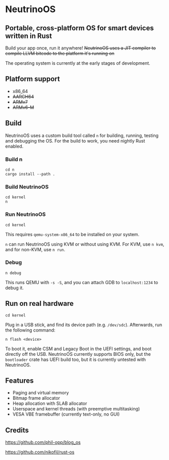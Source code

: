 # NeutrinoOS

## Portable, cross-platform OS for smart devices written in Rust

Build your app once, run it anywhere! <s>NeutrinoOS uses a JIT compiler to compile LLVM bitcode to the platform it's running on</s>

The operating system is currently at the early stages of development.

## Platform support

- x86_64
- <s>AARCH64</s>
- <s>ARMv7</s>
- <s>ARMv6-M</s>

## Build

NeutrinoOS uses a custom build tool called `n` for building, running, testing and debugging the OS. For the build to work, you need nightly Rust enabled.

### Build n

```
cd n
cargo install --path .
```

### Build NeutrinoOS

```
cd kernel
n
```

### Run NeutrinoOS

```
cd kernel
```

This requires `qemu-system-x86_64` to be installed on your system.

`n` can run NeutrinoOS using KVM or without using KVM. For KVM, use `n kvm`, and for non-KVM, use `n run`.

### Debug

```
n debug
```

This runs QEMU with `-s -S`, and you can attach GDB to `localhost:1234` to debug it.

## Run on real hardware

```
cd kernel
```

Plug in a USB stick, and find its device path (e.g. `/dev/sdc`). Afterwards, run the following command:

```
n flash <device>
```

To boot it, enable CSM and Legacy Boot in the UEFI settings, and boot directly off the USB. NeutrinoOS currently supports BIOS only, but the `bootloader` crate has UEFI build too, but it is currently untested with NeutrinoOS.

## Features

- Paging and virtual memory
- Bitmap frame allocator
- Heap allocation with SLAB allocator
- Userspace and kernel threads (with preemptive multitasking)
- VESA VBE framebuffer (currently text-only, no GUI)

## Credits

https://github.com/phil-opp/blog_os

https://github.com/nikofil/rust-os
